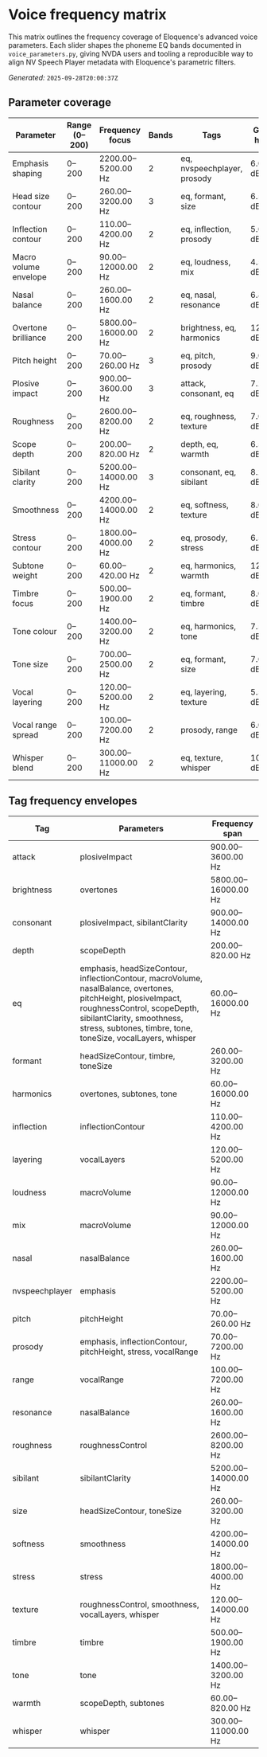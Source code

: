# Voice frequency matrix

This matrix outlines the frequency coverage of Eloquence's advanced voice parameters. Each slider shapes the phoneme EQ bands documented in `voice_parameters.py`, giving NVDA users and tooling a reproducible way to align NV Speech Player metadata with Eloquence's parametric filters.

*Generated:* `2025-09-28T20:00:37Z`

## Parameter coverage

| Parameter | Range (0–200) | Frequency focus | Bands | Tags | Gain hint |
| --- | --- | --- | --- | --- | --- |
| Emphasis shaping | 0–200 | 2200.00–5200.00 Hz | 2 | eq, nvspeechplayer, prosody | 6.00 dB |
| Head size contour | 0–200 | 260.00–3200.00 Hz | 3 | eq, formant, size | 6.50 dB |
| Inflection contour | 0–200 | 110.00–4200.00 Hz | 2 | eq, inflection, prosody | 5.00 dB |
| Macro volume envelope | 0–200 | 90.00–12000.00 Hz | 2 | eq, loudness, mix | 4.50 dB |
| Nasal balance | 0–200 | 260.00–1600.00 Hz | 2 | eq, nasal, resonance | 6.80 dB |
| Overtone brilliance | 0–200 | 5800.00–16000.00 Hz | 2 | brightness, eq, harmonics | 12.00 dB |
| Pitch height | 0–200 | 70.00–260.00 Hz | 3 | eq, pitch, prosody | 9.00 dB |
| Plosive impact | 0–200 | 900.00–3600.00 Hz | 3 | attack, consonant, eq | 7.20 dB |
| Roughness | 0–200 | 2600.00–8200.00 Hz | 2 | eq, roughness, texture | 7.00 dB |
| Scope depth | 0–200 | 200.00–820.00 Hz | 2 | depth, eq, warmth | 6.50 dB |
| Sibilant clarity | 0–200 | 5200.00–14000.00 Hz | 3 | consonant, eq, sibilant | 8.20 dB |
| Smoothness | 0–200 | 4200.00–14000.00 Hz | 2 | eq, softness, texture | 8.00 dB |
| Stress contour | 0–200 | 1800.00–4000.00 Hz | 2 | eq, prosody, stress | 6.50 dB |
| Subtone weight | 0–200 | 60.00–420.00 Hz | 2 | eq, harmonics, warmth | 12.00 dB |
| Timbre focus | 0–200 | 500.00–1900.00 Hz | 2 | eq, formant, timbre | 8.00 dB |
| Tone colour | 0–200 | 1400.00–3200.00 Hz | 2 | eq, harmonics, tone | 7.50 dB |
| Tone size | 0–200 | 700.00–2500.00 Hz | 2 | eq, formant, size | 7.00 dB |
| Vocal layering | 0–200 | 120.00–5200.00 Hz | 2 | eq, layering, texture | 5.50 dB |
| Vocal range spread | 0–200 | 100.00–7200.00 Hz | 2 | prosody, range | 6.00 dB |
| Whisper blend | 0–200 | 300.00–11000.00 Hz | 2 | eq, texture, whisper | 10.00 dB |

## Tag frequency envelopes

| Tag | Parameters | Frequency span |
| --- | --- | --- |
| attack | plosiveImpact | 900.00–3600.00 Hz |
| brightness | overtones | 5800.00–16000.00 Hz |
| consonant | plosiveImpact, sibilantClarity | 900.00–14000.00 Hz |
| depth | scopeDepth | 200.00–820.00 Hz |
| eq | emphasis, headSizeContour, inflectionContour, macroVolume, nasalBalance, overtones, pitchHeight, plosiveImpact, roughnessControl, scopeDepth, sibilantClarity, smoothness, stress, subtones, timbre, tone, toneSize, vocalLayers, whisper | 60.00–16000.00 Hz |
| formant | headSizeContour, timbre, toneSize | 260.00–3200.00 Hz |
| harmonics | overtones, subtones, tone | 60.00–16000.00 Hz |
| inflection | inflectionContour | 110.00–4200.00 Hz |
| layering | vocalLayers | 120.00–5200.00 Hz |
| loudness | macroVolume | 90.00–12000.00 Hz |
| mix | macroVolume | 90.00–12000.00 Hz |
| nasal | nasalBalance | 260.00–1600.00 Hz |
| nvspeechplayer | emphasis | 2200.00–5200.00 Hz |
| pitch | pitchHeight | 70.00–260.00 Hz |
| prosody | emphasis, inflectionContour, pitchHeight, stress, vocalRange | 70.00–7200.00 Hz |
| range | vocalRange | 100.00–7200.00 Hz |
| resonance | nasalBalance | 260.00–1600.00 Hz |
| roughness | roughnessControl | 2600.00–8200.00 Hz |
| sibilant | sibilantClarity | 5200.00–14000.00 Hz |
| size | headSizeContour, toneSize | 260.00–3200.00 Hz |
| softness | smoothness | 4200.00–14000.00 Hz |
| stress | stress | 1800.00–4000.00 Hz |
| texture | roughnessControl, smoothness, vocalLayers, whisper | 120.00–14000.00 Hz |
| timbre | timbre | 500.00–1900.00 Hz |
| tone | tone | 1400.00–3200.00 Hz |
| warmth | scopeDepth, subtones | 60.00–820.00 Hz |
| whisper | whisper | 300.00–11000.00 Hz |

